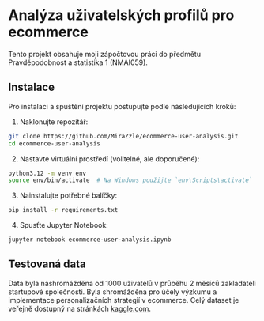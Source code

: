 # Analýza uživatelských profilů pro ecommerce

Tento projekt obsahuje moji zápočtovou práci do předmětu Pravděpodobnost a statistika 1 (NMAI059).

## Instalace
Pro instalaci a spuštění projektu postupujte podle následujících kroků:
1. Naklonujte repozitář:
```bash
git clone https://github.com/MiraZzle/ecommerce-user-analysis.git
cd ecommerce-user-analysis
```
2. Nastavte virtuální prostředí (volitelné, ale doporučené):
```bash
python3.12 -m venv env
source env/bin/activate  # Na Windows použijte `env\Scripts\activate`
```
3. Nainstalujte potřebné balíčky:
```bash
pip install -r requirements.txt
```
4. Spusťte Jupyter Notebook:
```bash
jupyter notebook ecommerce-user-analysis.ipynb
```

## Testovaná data
Data byla nashromážděna od 1000 uživatelů v průběhu 2 měsíců zakladateli startupové společnosti. Byla shromážděna pro účely výzkumu a implementace personalizačních strategií v ecommerce. Celý dataset je veřejně dostupný na stránkách [kaggle.com](https://www.kaggle.com/datasets/kartikeybartwal/ecommerce-product-recommendation-collaborative/data).
